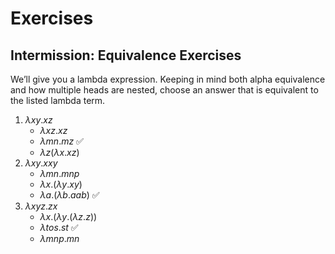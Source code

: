 # Exercises

## Intermission: Equivalence Exercises

We’ll give you a lambda expression. Keeping in mind both alpha
equivalence and how multiple heads are nested, choose an answer
that is equivalent to the listed lambda term.

1. $\lambda x y. x z$
    * $\lambda x z. x z$
    * $\lambda m n. m z$ ✅
    * $\lambda z(\lambda x. x z)$
2. $\lambda xy. x x y$
    * $\lambda m n. m n p$
    * $\lambda x.(\lambda y. x y)$
    * $\lambda a.(\lambda b. a a b)$ ✅
3. $\lambda x y z. z x$
    * $\lambda x. (\lambda y. (\lambda z. z))$
    * $\lambda t o s. s t$ ✅
    * $\lambda m n p. m n$

